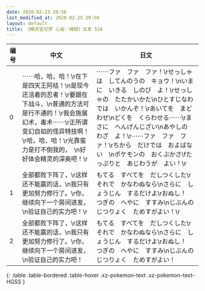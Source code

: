 ```yaml
---
date: 2020-02-23 20:56
last_modified_at: 2020-02-25 20:50
layout: default
title: 《精灵宝可梦 心金／魂银》文本 516
---
```

| 编号 | 中文 | 日文 |
| ---- | ---- | ---- |
| 0 | ⋯⋯哈，哈，哈！\r在下是四天王阿桔！\n是现今还活着的忍者！\r要跟在下战斗，\n普通的方法可是行不通的！\r我会施展幻术，毒术⋯⋯\r正所谓变幻自如的怪异特技啊！\r哈，哈，哈！\r光靠蛮力是打不倒我的，　\n好好体会精灵的深奥吧！\r | ⋯⋯ファ　ファ　ファ！\rせっしゃは　してんのうの　キョウ！\nいまに　いきる　しのび　よ！\rせっしゃの　たたかいかた\nひとすじなわ　では　いかんぞ！\rあいてを　まどわせ\nどくを　くらわせる⋯⋯\rまさに　へんげんじざい\nあやしの　わざ　よ！\r⋯⋯ファ　ファ　ファ！\rちから　だけでは　およばない　\nポケモンの　おくぶかさ\fたっぷりと　あじわうが　よい！\r |
| 1 | 全部都败下阵了，\r这样还不能赢的话，\n我只有更加努力修行了。\r你，继续向下一个房间进发，\n验证自己的实力吧！\r | もてる　すべてを　だしつくした\rそれで　かなわぬなら\nさらに　しょうじん　するだけよ\rおぬし！　つぎの　へやに　すすみ\nじぶんの　じつりょく　ためすがよい！\r |
| 2 | 全部都败下阵了，\r这样还不能赢的话，\n我只有更加努力修行了。\r你，继续向下一个房间进发，\n验证自己的实力吧！ | もてる　すべてを　だしつくした\rそれで　かなわぬなら\nさらに　しょうじん　するだけよ\rおぬし！　つぎの　へやに　すすみ\nじぶんの　じつりょく　ためすがよい！ |
{: .table .table-bordered .table-hover .xz-pokemon-text .xz-pokemon-text-HGSS }